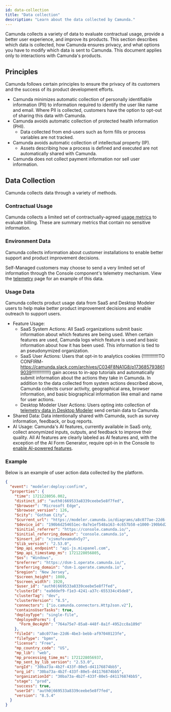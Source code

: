 ```yaml
---
id: data-collection
title: "Data collection"
description: "Learn about the data collected by Camunda."
---
```


Camunda collects a variety of data to evaluate contractual usage, provide a better user experience, and improve its products. This section describes which data is collected, how Camunda ensures privacy, and what options you have to modify which data is sent to Camunda. This document applies only to interactions with Camunda's products.

## Principles

Camunda follows certain principles to ensure the privacy of its customers and the success of its product development efforts.

- Camunda minimizes automatic collection of personally identifiable information (PII) to information required to identify the user like name and email. Where PII is collected, customers have the option to opt-out of sharing this data with Camunda.
- Camunda avoids automatic collection of protected health information (PHI).
  - Data collected from end-users such as form fills or process variables are not tracked.
- Camunda avoids automatic collection of intellectual property (IP).
  - Assets describing how a process is defined and executed are not automatically shared with Camunda.
- Camunda does not collect payment information nor sell user information.

## Data Collection

Camunda collects data through a variety of methods.

### Contractual Usage

Camunda collects a limited set of contractually-agreed [usage metrics](/docs/reference/data-collection/usage-metrics.md) to evaluate billing. These are summary metrics that contain no sensitive information.

### Environment Data

Camunda collects information about customer installations to enable better support and product improvement decisions.

Self-Managed customers may choose to send a very limited set of information through the Console component's telemetry mechanism. View the [telemetry](/docs/self-managed/console-deployment/telemetry.md) page for an example of this data.

### Usage Data

Camunda collects product usage data from SaaS and Desktop Modeler users to help make better product improvement decisions and enable outreach to support users.

- Feature Usage:
  - SaaS System Actions: All SaaS organizations submit basic information about which features are being used. When certain features are used, Camunda logs which feature is used and basic information about how it has been used. This information is tied to an pseudonymized organization.
  - SaaS User Actions: Users that opt-in to analytics cookies
    (!!!!!!!!!!!!TO CONFIRM- https://camunda.slack.com/archives/C034F8NA1G8/p1736857938619039!!!!!!!!!!!!!!)
    gain access to in-app tutorials and automatically submit information about the actions they take in Camunda. In addition to the data collected from system actions described above, Camunda collects cursor activity, geographical area, browser information, and basic biographical information like email and name for user actions.
  - Desktop Modeler User Actions: Users opting into collection of [telemetry data in Desktop Modeler](docs/components/modeler/desktop-modeler/telemetry.md) send certain data to Camunda.
- Shared Data: Data intentionally shared with Camunda, such as survey information, feedback, or bug reports.
- AI Usage: Camunda's AI features, currently available in SaaS only, collect anonymized inputs, outputs, and feedback to improve their quality. All AI features are clearly labeled as AI features and, with the exception of the AI Form Generator, require opt-in in the Console to [enable AI-powered features](/docs/components/console/manage-organization/enable-alpha-features/#enable-ai-powered-features.md).

### Example

Below is an example of user action data collected by the platform.

```json
{
  "event": "modeler:deploy:confirm",
  "properties": {
    "time": 1721228056.002,
    "distinct_id": "auth0|669533a8339ceebe5e8f7fed",
    "$browser": "Microsoft Edge",
    "$browser_version": 126,
    "$city": "Gotham City",
    "$current_url": "https://modeler.camunda.io/diagrams/a8c077ae-22d6-4be3-bebb-a847f40376fe--batsymbol-activate?v=736,217,1",
    "$device_id": "190b6d254651ec-0a7e1ef548a163-4c657b58-e1000-190b6d2518f1ec",
    "$initial_referrer": "https://console.camunda.io/",
    "$initial_referring_domain": "console.camunda.io",
    "$insert_id": "xjsmufevamu6v5y7",
    "$lib_version": "2.53.0",
    "$mp_api_endpoint": "api-js.mixpanel.com",
    "$mp_api_timestamp_ms": 1721228056805,
    "$os": "Windows",
    "$referrer": "https://dsm-1.operate.camunda.io/",
    "$referring_domain": "dsm-1.operate.camunda.io",
    "$region": "New Jersey",
    "$screen_height": 1080,
    "$screen_width": 1920,
    "$user_id": "auth0|669533a8339ceebe5e8f7fed",
    "clusterId": "ea9ddef9-f1e3-4241-a37c-655334c45de8",
    "clusterTag": "dev",
    "clusterVersion": "8.5",
    "connectors": ["io.camunda.connectors.HttpJson.v2"],
    "containsUserTasks": true,
    "deployType": "single-file",
    "deployedForms": {
      "Form_0ec4ghh": "764a75e7-85a8-448f-8a1f-4952cc8a189d"
    },
    "fileId": "a8c077ae-22d6-4be3-bebb-af97040123fe",
    "fileType": "bpmn",
    "license": "Free",
    "mp_country_code": "US",
    "mp_lib": "web",
    "mp_processing_time_ms": 1721228056937,
    "mp_sent_by_lib_version": "2.53.0",
    "orgId": "30ba73a-4b2f-433f-80e5-d41176874bb5",
    "org_id": "30ba73a-4b2f-433f-80e5-d41176874bb5",
    "organizationId": "30ba73a-4b2f-433f-80e5-d41176874bb5",
    "stage": "prod",
    "success": true,
    "userId": "auth0|669533a8339ceebe5e8f7fed",
    "version": "8.5.4"
  }
}
```
